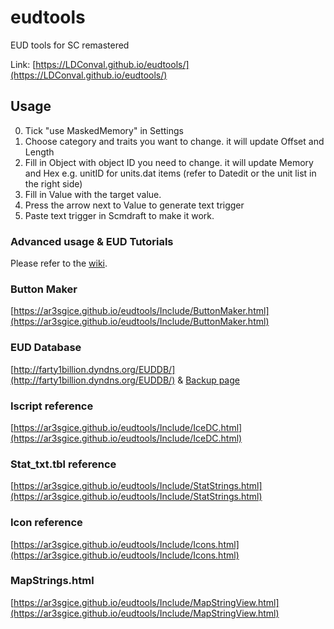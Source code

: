 # eudtools
EUD tools for SC remastered

Link: [https://LDConval.github.io/eudtools/](https://LDConval.github.io/eudtools/)

## Usage

0. Tick "use MaskedMemory" in Settings
1. Choose category and traits you want to change. it will update Offset and Length
2. Fill in Object with object ID you need to change. it will update Memory and Hex
   e.g. unitID for units.dat items (refer to Datedit or the unit list in the right side)
3. Fill in Value with the target value.
4. Press the arrow next to Value to generate text trigger
5. Paste text trigger in Scmdraft to make it work.

### Advanced usage & EUD Tutorials

Please refer to the [wiki](https://github.com/Ar3sgice/eudtools/wiki).

### Button Maker

[https://ar3sgice.github.io/eudtools/Include/ButtonMaker.html](https://ar3sgice.github.io/eudtools/Include/ButtonMaker.html)

### EUD Database

[http://farty1billion.dyndns.org/EUDDB/](http://farty1billion.dyndns.org/EUDDB/) & [Backup page](https://ar3sgice.github.io/eudtools/Include/EUDDB.html)

### Iscript reference

[https://ar3sgice.github.io/eudtools/Include/IceDC.html](https://ar3sgice.github.io/eudtools/Include/IceDC.html)

### Stat_txt.tbl reference

[https://ar3sgice.github.io/eudtools/Include/StatStrings.html](https://ar3sgice.github.io/eudtools/Include/StatStrings.html)

### Icon reference

[https://ar3sgice.github.io/eudtools/Include/Icons.html](https://ar3sgice.github.io/eudtools/Include/Icons.html)

### MapStrings.html

[https://ar3sgice.github.io/eudtools/Include/MapStringView.html](https://ar3sgice.github.io/eudtools/Include/MapStringView.html)

